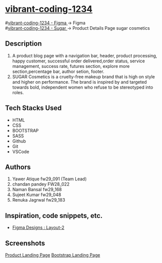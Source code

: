 # <a href="https://app.netlify.com/sites/clinquant-klepon-ecde6e/overview"  target="_blank" style="textDecoration:none">vibrant-coding-1234
</a>
#<a href="https://legendary-malabi-cfb639.netlify.app/"  target="_blank" style="textDecoration:none">vibrant-coding-1234 - Figma
</a>
 -> Figma
</br>
</a>
#<a href="https://nimble-lolly-366135.netlify.app/"  target="_blank" style="textDecoration:none">vibrant-coding-1234 - Sugar
</a>
 -> Product Details Page
sugar cosmetics

## Description

1. A product blog page with a navigation bar, header, product processing, happy customer, successful order delivered,order status, service management, success rate, futures section, explore more section,percentage bar, author setion, footer.
2. SUGAR Cosmetics is a cruelty-free makeup brand that is high on style and higher on performance. The brand is inspired by and targeted towards bold, independent women who refuse to be stereotyped into roles.

## Tech Stacks Used

- HTML
- CSS
- BOOTSTRAP
- SASS
- Github
- Git
- VSCode

## Authors

1. Yawer Atique fw29_091 (Team Lead)
2. chandan pandey FW28_022
3. Naman Bansal fw29_168
4. Sujeet Kumar fw29_048
5. Renuka Jagrwal fw29_183

## Inspiration, code snippets, etc.

- [Figma Designs : Layout-2](https://www.figma.com/proto/P728ZEPqIwLTH6OTsqcJcD/Responsive_Template?node-id=0-824&scaling=min-zoom&page-id=0%3A1)

## Screenshots

[Product Landing Page](./ss/header.png)
[Bootstrap Landing Page](./ss/carou.png)
